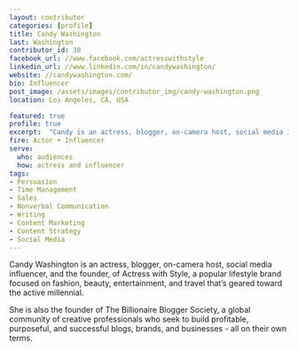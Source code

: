 ```yaml
---
layout: contributor
categories: [profile]
title: Candy Washington
last: Washington
contributor_id: 30
facebook_url: //www.facebook.com/actresswithstyle
linkedin_url: //www.linkedin.com/in/candywashington/
website: //candywashington.com/
bio: Influencer
post_image: /assets/images/contributor_img/candy-washington.png
location: Los Angeles, CA, USA

featured: true
profile: true
excerpt:  "Candy is an actress, blogger, on-camera host, social media influencer, and the founder, of Actress with Style. Career Path: Actor + Influencer"
fire: Actor + Influencer
serve:
  who: audiences
  how: actress and influencer
tags:
- Persuasion
- Time Management
- Sales
- Nonverbal Communication
- Writing
- Content Marketing
- Content Strategy
- Social Media
---
```

Candy Washington is an actress, blogger, on-camera host, social media influencer, and the founder, of Actress with Style, a popular lifestyle brand focused on fashion, beauty, entertainment, and travel that’s geared toward the active millennial.

She is also the founder of The Billionaire Blogger Society, a global community of creative professionals who seek to build profitable, purposeful, and successful blogs, brands, and businesses - all on their own terms.